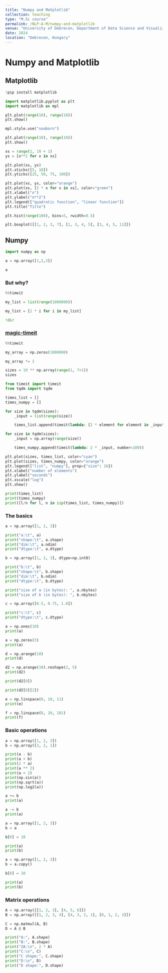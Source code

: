 ```yaml
---
title: "Numpy and Matplotlib"
collection: teaching
type: "M.Sc course"
permalink: /NLP-A-M/numpy-and-matplotlib
venue: "University of Debrecen, Department of Data Science and Visualization"
date: 2024
location: "Debrecen, Hungary"
---
```


# Numpy and Matplotlib

## Matplotlib

```python
!pip install matplotlib
```

```python
import matplotlib.pyplot as plt
import matplotlib as mpl

```

```python
plt.plot(range(10), range(10))
plt.show()
```

```python
mpl.style.use("seaborn")
```

```python
plt.plot(range(10), range(10))
plt.show()
```

```python
xs = range(1, 10 + 1)
ys = [x**2 for x in xs]
```

```python
plt.plot(xs, ys)
plt.xticks([5, 10])
plt.yticks([25, 50, 75, 100])
```

```python
plt.plot(xs, ys, color="orange")
plt.plot(xs, [5 * x for x in xs], color="green")
plt.xlabel("n")
plt.ylabel("n**2")
plt.legend(["quadratic function", "linear function"])
plt.title("Title")
```

```python
plt.hist(range(100), bins=5, rwidth=0.5)
```

```python
plt.boxplot([[1, 2, 3, 7], [1, 3, 4, 5], [3, 4, 5, 11]])
```

## Numpy

```python
import numpy as np
```

```python
a = np.array([1,2,3])
```

```python
a
```

### But why?

```python
%%timeit

my_list = list(range(1000000))

my_list = [2 * i for i in my_list]
```

```python
!dir
```

### [magic-timeit](https://ipython.org/ipython-doc/dev/interactive/magics.html#magic-timeit)

```python
%%timeit

my_array = np.zeros(1000000)

my_array *= 2
```

```python
sizes = 10 ** np.array(range(1, 7+1))
sizes
```

```python
from timeit import timeit
from tqdm import tqdm

times_list = []
times_numpy = []

for size in tqdm(sizes):
    _input = list(range(size))

    times_list.append(timeit(lambda: [2 * element for element in _input], number=100))

for size in tqdm(sizes):
    _input = np.array(range(size))

    times_numpy.append(timeit(lambda: 2 * _input, number=100))
```

```python
plt.plot(sizes, times_list, color="cyan")
plt.plot(sizes, times_numpy, color="orange")
plt.legend(["list", "numpy"], prop={"size": 16})
plt.xlabel("number of elements")
plt.ylabel("seconds")
plt.xscale("log")
plt.show()
```

```python
print(times_list)
print(times_numpy)
print([l/n for l, n in zip(times_list, times_numpy)])
```

### The basics

```python
a = np.array([1, 2, 3])

print("a:\t", a)
print("shape:\t", a.shape)
print("dim:\t", a.ndim)
print("dtype:\t", a.dtype)
```

```python
b = np.array([1, 2, 3], dtype=np.int8)
```

```python
print("b:\t", b)
print("shape:\t", b.shape)
print("dim:\t", b.ndim)
print("dtype:\t", b.dtype)
```

```python
print("size of a (in bytes): ", a.nbytes)
print("size of b (in bytes): ", b.nbytes)
```

```python
c = np.array([0.5, 0.75, 1.0])

print("c:\t", c)
print("dtype:\t", c.dtype)
```

```python
a = np.ones(10)
print(a)
```

```python
a = np.zeros(3)
print(a)
```

```python
d = np.arange(10)
print(d)
```

```python
d2 = np.arange(10).reshape(2, 5)
print(d2)
```

```python
print(d2[0])
```

```python
print(d2[0][2])
```

```python
e = np.linspace(0, 10, 11)
print(e)
```

```python
f = np.linspace(0, 10, 101)
print(f)
```

### Basic operations

```python
a = np.array([1, 2, 3])
b = np.array([3, 2, 1])

print(a - b)
print(a + b)
print(2 * a)
print(a ** 2)
print(a < 2)
print(np.sin(a))
print(np.sqrt(a))
print(np.log2(a))
```

```python
a += b
print(a)

a -= b
print(a)
```

```python
a = np.array([1, 2, 3])
b = a

b[0] = 10

print(a)
print(b)
```

```python
a = np.array([1, 2, 3])
b = a.copy()

b[0] = 10

print(a)
print(b)
```

### Matrix operations

```python
A = np.array([[1, 2, 3], [4, 5, 6]])
B = np.array([[1, 2, 3, 4], [4, 3, 2, 1], [0, 1, 2, 3]])

C = np.matmul(A, B)
D = A @ B

print("A:", A.shape)
print("B:", B.shape)
print("2A:\n", 2 * A)
print("C:\n", C)
print("C shape:", C.shape)
print("D:\n", D)
print("D shape:", D.shape)
```
```
